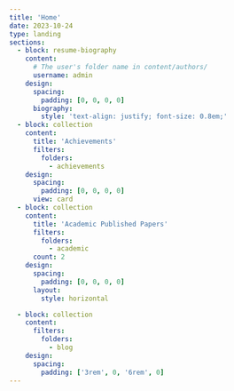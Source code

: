 ```yaml
---
title: 'Home'
date: 2023-10-24
type: landing
sections:
  - block: resume-biography
    content:
      # The user's folder name in content/authors/
      username: admin
    design:
      spacing:
        padding: [0, 0, 0, 0]
      biography:
        style: 'text-align: justify; font-size: 0.8em;'
  - block: collection
    content:
      title: 'Achievements'
      filters:
        folders:
          - achievements
    design:
      spacing:
        padding: [0, 0, 0, 0]
      view: card
  - block: collection
    content:
      title: 'Academic Published Papers'
      filters:
        folders:
          - academic
      count: 2
    design:
      spacing:
        padding: [0, 0, 0, 0]
      layout:
        style: horizontal

  - block: collection
    content:
      filters:
        folders:
          - blog
    design:
      spacing:
        padding: ['3rem', 0, '6rem', 0]
---
```





